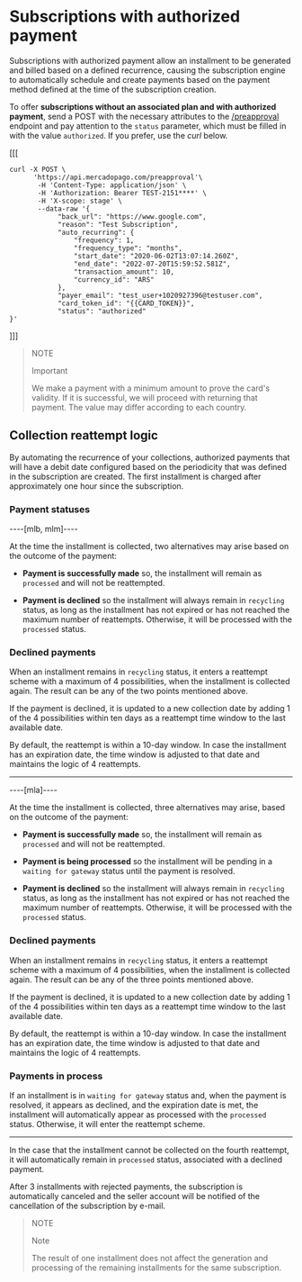 # Subscriptions with authorized payment

Subscriptions with authorized payment allow an installment to be generated and billed based on a defined recurrence, causing the subscription engine to automatically schedule and create payments based on the payment method defined at the time of the subscription creation.

To offer **subscriptions without an associated plan and with authorized payment**, send a POST with the necessary attributes to the [/preapproval](/developers/en/reference/subscriptions/_preapproval/post) endpoint and pay attention to the `status` parameter, which must be filled in with the value `authorized`. If you prefer, use the _curl_ below.

[[[
```curl
curl -X POST \
      'https://api.mercadopago.com/preapproval'\
       -H 'Content-Type: application/json' \
       -H 'Authorization: Bearer TEST-2151****' \ 
       -H 'X-scope: stage' \
       --data-raw '{
            "back_url": "https://www.google.com",
            "reason": "Test Subscription",
            "auto_recurring": {
                "frequency": 1,
                "frequency_type": "months",
                "start_date": "2020-06-02T13:07:14.260Z",
                "end_date": "2022-07-20T15:59:52.581Z",
                "transaction_amount": 10,
                "currency_id": "ARS"
            },
            "payer_email": "test_user+1020927396@testuser.com",
            "card_token_id": "{{CARD_TOKEN}}",
            "status": "authorized"
}'
```
]]]

> NOTE
>
> Important
>
> We make a payment with a minimum amount to prove the card's validity. If it is successful, we will proceed with returning that payment. The value may differ according to each country.

## Collection reattempt logic

By automating the recurrence of your collections, authorized payments that will have a debit date configured based on the periodicity that was defined in the subscription are created. The first installment is charged after approximately one hour since the subscription.

### Payment statuses

----[mlb, mlm]----

At the time the installment is collected, two alternatives may arise based on the outcome of the payment:

* __Payment is successfully made__ so, the installment will remain as `processed` and will not be reattempted. 

* __Payment is declined__ so the installment will always remain in `recycling` status,  as long as the installment has not expired or has not reached the maximum number of reattempts. Otherwise, it will be processed with the `processed` status.

### Declined payments

When an installment remains in `recycling` status, it enters a reattempt scheme with a maximum of 4 possibilities, when the installment is collected again. The result can be any of the two points mentioned above. 

If the payment is declined, it is updated to a new collection date by adding 1 of the 4 possibilities within ten days as a reattempt time window to the last available date.

By default, the reattempt is within a 10-day window. In case the installment has an expiration date, the time window is adjusted to that date and maintains the logic of 4 reattempts.

------------

----[mla]----

At the time the installment is collected, three alternatives may arise, based on the outcome of the payment:

* __Payment is successfully made__ so, the installment will remain as `processed` and will not be reattempted. 

* __Payment is being processed__ so the installment will be pending in a `waiting for gateway` status until the payment is resolved.

* __Payment is declined__ so the installment will always remain in `recycling` status,  as long as the installment has not expired or has not reached the maximum number of reattempts. Otherwise, it will be processed with the `processed` status.

### Declined payments

When an installment remains in `recycling` status, it enters a reattempt scheme with a maximum of 4 possibilities, when the installment is collected again. The result can be any of the three points mentioned above. 

If the payment is declined, it is updated to a new collection date by adding 1 of the 4 possibilities within ten days as a reattempt time window to the last available date.

By default, the reattempt is within a 10-day window. In case the installment has an expiration date, the time window is adjusted to that date and maintains the logic of 4 reattempts.

### Payments in process

If an installment is in `waiting for gateway` status and, when the payment is resolved, it appears as declined, and the expiration date is met, the installment will automatically appear as processed with the `processed` status. Otherwise, it will enter the reattempt scheme.

------------

In the case that the installment cannot be collected on the fourth reattempt, it will automatically remain in `processed` status, associated with a declined payment.

After 3 installments with rejected payments, the subscription is automatically canceled and the seller account will be notified of the cancellation of the subscription by e-mail.

> NOTE
> 
> Note
> 
> The result of one installment does not affect the generation and processing of the remaining installments for the same subscription.
